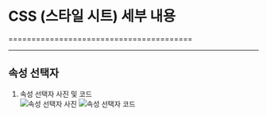 # CSS (스타일 시트) 세부 내용
========================================

---------------------------------
## 속성 선택자 
1. 속성 선택자 사진 및 코드 <br>
![속성 선택자 사진](https://user-images.githubusercontent.com/77951835/110290176-ce6bff80-802d-11eb-83a2-6fa76590fd77.JPG)
![속성 선택자 코드](https://user-images.githubusercontent.com/77951835/110290368-112dd780-802e-11eb-827f-1efb8a5996cd.JPG)
